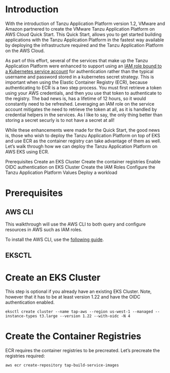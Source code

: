 # Introduction

With the introduction of Tanzu Application Platform version 1.2, VMware and Amazon partnered to create the VMware Tanzu Application Platform on AWS Cloud Quick Start.  This Quick Start, allows you to get started building applications with the Tanzu Application Platform in the fastest way available by deploying the infrastructure required and the Tanzu Application Platform on the AWS Cloud.

As part of this effort, several of the services that make up the Tanzu Application Platform were enhanced to support using an [IAM role bound to a Kubernetes service account](https://docs.aws.amazon.com/eks/latest/userguide/iam-roles-for-service-accounts.html) for authentication rather than the typical username and password stored in a kubernetes secret strategy.  This is important when using the Elastic Container Registry (ECR), because authenticating to ECR is a two step process.  You must first retrieve a token using your AWS credentials, and then you use that token to authenticate to the registry.  The bad news is, has a lifetime of 12 hours, so it would constantly need to be refreshed.  Leveraging an IAM role on the service account mitigates the need to retrieve the token at all, as it is handled by credential helpers in the services.  As I like to say, the only thing better than storing a secret securly is to not have a secret at all!

While these enhancements were made for the Quick Start, the good news is, those who wish to deploy the Tanzu Application Platform on top of EKS and use ECR as the container registry can take advantage of them as well. Let’s walk through how we can deploy the Tanzu Application Platform on AWS EKS using ECR.

Prerequisites
Create an EKS Cluster
Create the container registries
Enable OIDC authentication on EKS Cluster
Create the IAM Roles
Configure the Tanzu Application Platform Values
Deploy a workload

# Prerequisites

## AWS CLI

This walkthrough will use the AWS CLI to both query and configure resources in AWS such as IAM roles.

To install the AWS CLI, use the [following guide](https://docs.aws.amazon.com/cli/latest/userguide/getting-started-install.html).

## EKSCTL

# Create an EKS Cluster

This step is optional if you already have an existing EKS Cluster.  Note, however that it has to be at least version 1.22 and have the OIDC authentication enabled.

```
eksctl create cluster --name tap-aws --region us-west-1 --managed --instance-types t3.large --version 1.22 --with-oidc -N 4
```

# Create the Container Registries

ECR requires the container registries to be precreated.  Let’s precreate the registries required:

```
aws ecr create-repository tap-build-service-images
```